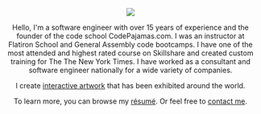 <p align="center"><img src="https://hire.jonathangrover.com/images/jon-flying.png"></p>
<p align="center">Hello, I'm a software engineer with over 15 years of experience and the founder of the code school CodePajamas.com. I was an instructor at Flatiron School and General Assembly code bootcamps. I have one of the most attended and highest rated course on Skillshare and created custom training for The The New York Times. I have worked as a consultant and software engineer nationally for a wide variety of companies.</p>
<p align="center">I create <a href='https://jonathangrover.com/' target='_blank'>interactive artwork</a> that has been exhibited around the world.</p>
<p align="center">To learn more, you can browse my <a href='https://hire.jonathangrover.com/#resume'>résumé</a>. Or feel free to <a href='https://hire.jonathangrover.com/#contact'>contact me</a>.</p>
